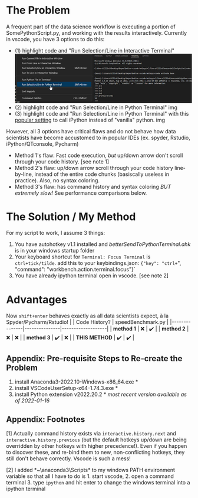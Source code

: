 # The Problem
A frequent part of the data science workflow is executing a portion of SomePythonScript.py, and working with the results interactively. Currently in vscode, you have 3 options to do this:

* (1) highlight code and "Run Selection/Line in Interactive Terminal"
![method 1](imgs/method1.jpg)
* (2) highlight code and "Run Selection/Line in Python Terminal"
img
* (3) highlight code and "Run Selection/Line in Python Terminal" with this [popular setting](https://stackoverflow.com/questions/52310689/use-ipython-repl-in-vs-code) to call iPython instead of "vanilla" python.
img

However, all 3 options have critical flaws and do not behave how data scientists have become accustomed to in popular IDEs (ex. spyder, Rstudio, iPython/QTconsole, Pycharm)

* Method 1's flaw: Fast code execution, *but* up/down arrow don't scroll through your code history. [see note 1]
* Method 2's flaw: up/down arrow scroll through your code history line-by-line, instead of the entire code chunks (basiscally useless in practice). Also, no syntax coloring.
* Method 3's flaw: has command history and syntax coloring *BUT extremely slow!* See performance comparisons below. 

# The Solution / My Method
For my script to work, I assume 3 things:
1. You have autohotkey v1.1 installed and *betterSendToPythonTerminal.ahk* is in your windows startup folder
2. Your keyboard shortcut for `Terminal: Focus Terminal` is `ctrl+tick/tilde`.
add this to your keybindings.json: `{"key": "ctrl+`", "command": "workbench.action.terminal.focus"}` 
3. You have already ipython terminal open in vscode. [see note 2]

# Advantages
Now `shift+enter` behaves exactly as all data scientists expect, à la Spyder/Pycharm/Rstudio!
|               | Code History? | speedBenchmark.py |
|---------------|---------------|-------------------|
| **method 1**  |       ❌       |       ✔️            |
| **method 2**  |        ❌     |     ❌              |
| **method 3**  |       ✔️        |       ❌            |
| **THIS METHOD** |      ✔️        |        ✔️           |


## Appendix: Pre-requisite Steps to Re-create the Problem

1. install Anaconda3-2022.10-Windows-x86_64.exe *
2. install VSCodeUserSetup-x64-1.74.3.exe *
3. install Python extension v2022.20.2 *
*most recent version available as of 2022-01-16*

## Appendix: Footnotes

[1] Actually command history exists via `interactive.history.next` and `interactive.history.previous` (but the default hotkeys up/down are being overridden by other hotkeys with higher precedence!). Even if you happen to discover these, and re-bind them to new, non-conflicting hotkeys, they still don't behave correctly. Vscode is such a mess!

[2] I added *~\anaconda3\Scripts\* to my windows PATH environment variable so that all I have to do is 1. start vscode, 2. open a command terminal 3. type `ipython` and hit enter to change the windows terminal into a ipython terminal